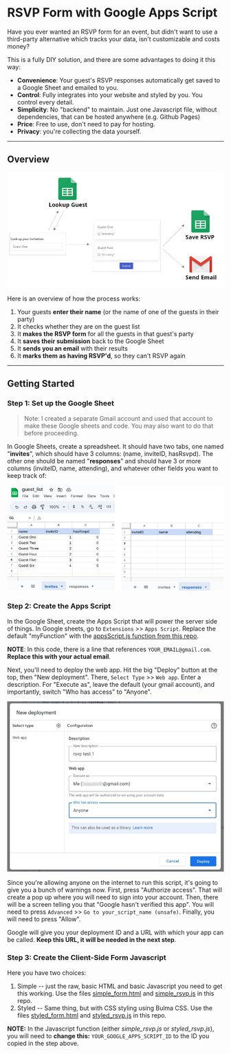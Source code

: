 # RSVP Form with Google Apps Script
Have you ever wanted an RSVP form for an event, but didn't want to use a third-party alternative which tracks your data, isn't customizable and costs money?

This is a fully DIY solution, and there are some advantages to doing it this way:

* __Convenience__: Your guest's RSVP responses automatically get saved to a Google Sheet and emailed to you.
* __Control__: Fully integrates into your website and styled by you. You control every detail. 
* __Simplicity__: No "backend" to maintain. Just one Javascript file, without dependencies, that can be hosted anywhere (e.g. Github Pages)
* __Price__: Free to use, don't need to pay for hosting.
* __Privacy__: you're collecting the data yourself.

---
## Overview
![Summary](./tutorial_images/googleRSVP_summary.jpg)

Here is an overview of how the process works:

1. Your guests __enter their name__ (or the name of one of the guests in their party)
2. It checks whether they are on the guest list
3. It __makes the RSVP form__ for all the guests in that guest's party
4. It __saves their submission__ back to the Google Sheet 
5. It __sends you an email__ with their results
6. It __marks them as having RSVP'd__, so they can't RSVP again

---
## Getting Started
### Step 1: Set up the Google Sheet
> Note: I created a separate Gmail account and used that account to make these Google sheets and code. You may also want to do that before proceeding.

In Google Sheets, create a spreadsheet. It should have two tabs, one named "__invites__", which should have 3 columns: (name, inviteID, hasRsvpd). The other one should be named "__responses__" and should have 3 or more columns (inviteID, name, attending), and whatever other fields you want to keep track of:

![guest_list Google Sheet](./tutorial_images/googleRSVP_guestList.jpg)

### Step 2: Create the Apps Script
In the Google Sheet, create the Apps Script that will power the server side of things. In Google sheets, go to `Extensions` >> `Apps Script`. Replace the default "myFunction" with the [appsScript.js function from this repo](./appsScript.js).

__NOTE__: In this code, there is a line that references `YOUR_EMAIL@gmail.com`. __Replace this with your actual email__.

Next, you'll need to deploy the web app. Hit the big "Deploy" button at the top, then "New deployment". There, `Select Type` >> `Web app`. Enter a description. For "Execute as", leave the default (your gmail account), and importantly, switch "Who has access" to "Anyone".

![deploy Apps Script](./tutorial_images/googleRSVP_deploy.jpg)

Since you're allowing anyone on the internet to run this script, it's going to give you a bunch of warnings now. First, press "Authorize access". That will create a pop up where you will need to sign into your account. Then, there will be a screen telling you that "Google hasn't verified this app". You will need to press `Advanced` >> `Go to your_script_name (unsafe)`. Finally, you will need to press "Allow".


Google will give you your deployment ID and a URL with which your app can be called. __Keep this URL, it will be needed in the next step__.

### Step 3: Create the Client-Side Form Javascript
Here you have two choices:
1) Simple -- just the raw, basic HTML and basic Javascript you need to get this working. Use the files [simple_form.html](./simple_form.html) and [simple_rsvp.js](./simple_rsvp.js) in this repo.
2) Styled -- Same thing, but with CSS styling using Bulma CSS. Use the files [styled_form.html](./styled_form.html) and [styled_rsvp.js](./styled_rsvp.js) in this repo.

__NOTE:__ In the Javascript function (either _simple_rsvp.js_ or _styled_rsvp.js_), you will need to __change this:__ `YOUR_GOOGLE_APPS_SCRIPT_ID` to the ID you copied in the step above.

